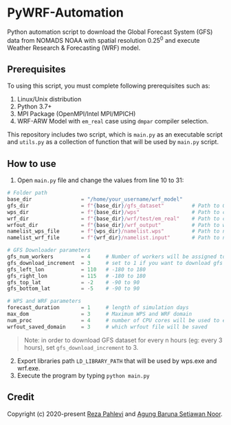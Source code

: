 # PyWRF-Automation
Python automation script to download the Global Forecast System (GFS) data from NOMADS NOAA with spatial resolution 0.25<sup>0</sup> and execute Weather Research & Forecasting (WRF) model.

## Prerequisites
To using this script, you must complete following prerequisites such as:
1. Linux/Unix distribution
2. Python 3.7+
3. MPI Package (OpenMPI/Intel MPI/MPICH)
4. WRF-ARW Model with `em_real` case using `dmpar` compiler selection.

This repository includes two script, which is `main.py` as an executable script and `utils.py` as a collection of function that will be used by `main.py` script.

## How to use
1. Open `main.py` file and change the values from line 10 to 31:

```python
# Folder path
base_dir                = "/home/your_username/wrf_model"
gfs_dir                 = f"{base_dir}/gfs_dataset"         # Path to GFS dataset folder
wps_dir                 = f"{base_dir}/wps"                 # Path to compiled WPS folder
wrf_dir                 = f"{base_dir}/wrf/test/em_real"    # Path to compiled WRF em_real folder
wrfout_dir              = f"{base_dir}/wrf_output"          # Path to wrfout folder
namelist_wps_file       = f"{wps_dir}/namelist.wps"         # Path to namelist.wps file
namelist_wrf_file       = f"{wrf_dir}/namelist.input"       # Path to namelist.input file

# GFS Downloader parameters
gfs_num_workers         = 4     # Number of workers will be assigned to download gfs concurrently
gfs_download_increment  = 3     # set to 1 if you want to download gfs dataset for every forecast hours
gfs_left_lon            = 110   # -180 to 180
gfs_right_lon           = 115   # -180 to 180
gfs_top_lat             = -2    # -90 to 90
gfs_bottom_lat          = -5    # -90 to 90

# WPS and WRF parameters
forecast_duration       = 1     # length of simulation days
max_dom                 = 3     # Maximum WPS and WRF domain
num_proc                = 4     # number of CPU cores will be used to execute real.exe & wrf.exe
wrfout_saved_domain     = 3     # which wrfout file will be saved
```

> Note: in order to download GFS dataset for every n hours (eg: every 3 hours), set `gfs_download_increment` to 3.
2. Export libraries path `LD_LIBRARY_PATH` that will be used by wps.exe and wrf.exe.
3. Execute the program by typing `python main.py`

## Credit
Copyright (c) 2020-present <a href="https://github.com/elpahlevi">Reza Pahlevi</a> and <a href="https://github.com/agungbaruna">Agung Baruna Setiawan Noor</a>.